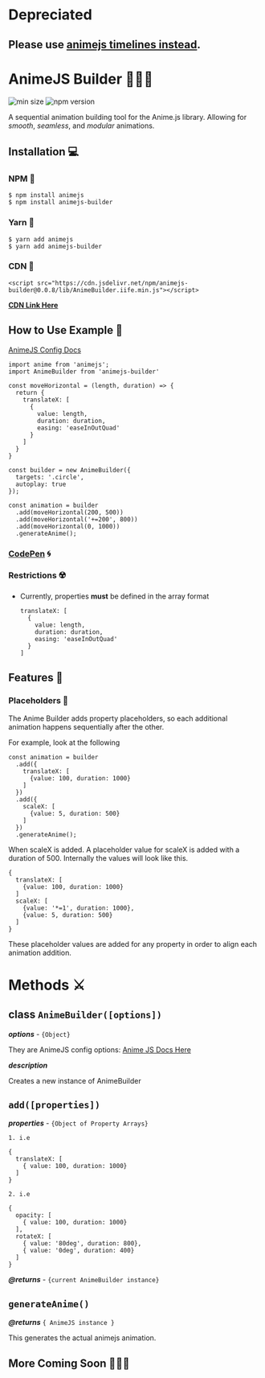 # Depreciated

## Please use [animejs timelines instead](https://animejs.com/documentation/#timelineBasics).


# AnimeJS Builder 🎊🎊🎊
![min size](https://img.shields.io/bundlephobia/min/animejs-builder.svg?style=flat)
![npm version](https://img.shields.io/npm/v/animejs-builder.svg?colorB=violet&style=flat)

A sequential animation building tool for the Anime.js library.
Allowing for _smooth_, _seamless_, and _modular_ animations.

## Installation 💻

### NPM 💠

    $ npm install animejs
    $ npm install animejs-builder

### Yarn 💠
    
    $ yarn add animejs
    $ yarn add animejs-builder

### CDN 💠

    <script src="https://cdn.jsdelivr.net/npm/animejs-builder@0.0.8/lib/AnimeBuilder.iife.min.js"></script>

**[CDN Link Here](https://www.jsdelivr.com/package/npm/animejs-builder)**

## How to Use Example 🍉

[AnimeJS Config Docs](https://animejs.com/documentation/#cssSelector)

    import anime from 'animejs';
    import AnimeBuilder from 'animejs-builder'

    const moveHorizontal = (length, duration) => {
      return {
        translateX: [
          {
            value: length, 
            duration: duration, 
            easing: 'easeInOutQuad'
          }
        ]
      }
    }

    const builder = new AnimeBuilder({
      targets: '.circle',
      autoplay: true
    });

    const animation = builder
      .add(moveHorizontal(200, 500))
      .add(moveHorizontal('+=200', 800))
      .add(moveHorizontal(0, 1000))
      .generateAnime();


### [CodePen](https://codepen.io/lance13c/pen/NoyYOd) 🌀

### Restrictions ☢️

* Currently, properties **must** be defined in the array format

      translateX: [
        {
          value: length, 
          duration: duration, 
          easing: 'easeInOutQuad'
        }
      ]

## Features 🎁

### Placeholders 🗻

The Anime Builder adds property placeholders, so each additional animation happens sequentially after the other.

For example, look at the following

    const animation = builder
      .add({
        translateX: [
          {value: 100, duration: 1000}
        ]
      })
      .add({
        scaleX: [
          {value: 5, duration: 500}
        ]
      })
      .generateAnime();



When scaleX is added. A placeholder value for scaleX is added with a duration of 500. Internally the values will look like this.

    {
      translateX: [
        {value: 100, duration: 1000}
      ]
      scaleX: [
        {value: '*=1', duration: 1000},
        {value: 5, duration: 500}
      ]
    }

These placeholder values are added for any property in order to align each animation addition.


# Methods ⚔️

## class `AnimeBuilder([options])`

_**options**_ - `{Object}`

They are AnimeJS config options: [Anime JS Docs Here](https://animejs.com/documentation/#cssProperties)

_**description**_

Creates a new instance of AnimeBuilder

## `add([properties])`

_**properties**_ - `{Object of Property Arrays}`

`1. i.e`

    {
      translateX: [
        { value: 100, duration: 1000}
      ]
    }

`2. i.e`

    {
      opacity: [
        { value: 100, duration: 1000}
      ],
      rotateX: [
        { value: '80deg', duration: 800},
        { value: '0deg', duration: 400}
      ]
    }

_**@returns**_ - `{current AnimeBuilder instance}`


## `generateAnime()`

_**@returns**_ `{ AnimeJS instance }`

This generates the actual animejs animation.

## More Coming Soon 🎉🎉🎉